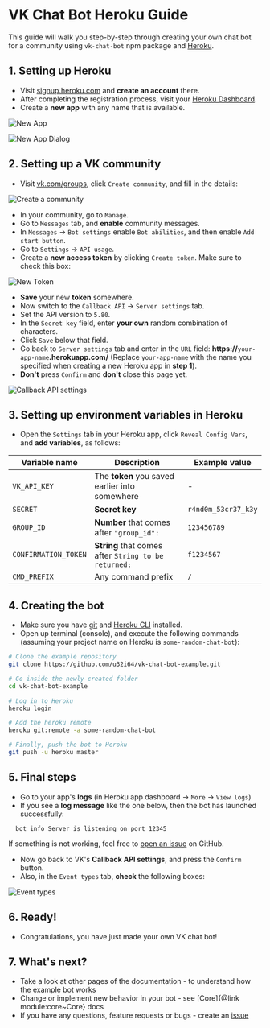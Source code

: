 # VK Chat Bot Heroku Guide
This guide will walk you step-by-step through creating your own chat bot for a community using `vk-chat-bot` npm package and [Heroku](https://heroku.com).

## 1. Setting up Heroku
- Visit [signup.heroku.com](https://signup.heroku.com/) and **create an account** there.
- After completing the registration process, visit your [Heroku Dashboard](https://dashboard.heroku.com/apps).
- Create a **new app** with any name that is available.

![New App]

![New App Dialog]

## 2. Setting up a VK community
- Visit [vk.com/groups](https://vk.com/groups), click `Create community`, and fill in the details:

![Create a community]

- In your community, go to `Manage`.
- Go to `Messages` tab, and **enable** community messages.
- In `Messages` -> `Bot settings` enable `Bot abilities`, and then enable `Add start button`.
- Go to `Settings` -> `API usage`.
- Create a **new access token** by clicking `Create token`. Make sure to check this box:

![New Token]

- **Save** your new **token** somewhere.
- Now switch to the `Callback API` -> `Server settings` tab.
- Set the API version to `5.80`.
- In the `Secret key` field, enter **your own** random combination of characters.
- Click `Save` below that field.
- Go back to `Server settings` tab and enter in the `URL` field: **https://**`your-app-name`**.herokuapp.com/** (Replace `your-app-name` with the name you specified when creating a new Heroku app in **step 1**).
- **Don't** press `Confirm` and **don't** close this page yet.

![Callback API settings]

## 3. Setting up environment variables in Heroku

- Open the `Settings` tab in your Heroku app, click `Reveal Config Vars`, and **add variables**, as follows:

Variable name | Description | Example value
--- | --- | ---
`VK_API_KEY` | The **token** you saved earlier into somewhere | -
`SECRET` | **Secret key** | `r4nd0m_53cr37_k3y`
`GROUP_ID` | **Number** that comes after `"group_id":` | `123456789`
`CONFIRMATION_TOKEN` | **String** that comes after `String to be returned:` | `f1234567`
`CMD_PREFIX` | Any command prefix | `/`

## 4. Creating the bot

- Make sure you have [git](https://git-scm.com/book/en/v2/Getting-Started-Installing-Git) and [Heroku CLI](https://devcenter.heroku.com/articles/heroku-cli#download-and-install) installed.
- Open up terminal (console), and execute the following commands (assuming your project name on Heroku is `some-random-chat-bot`):

```bash
# Clone the example repository
git clone https://github.com/u32i64/vk-chat-bot-example.git

# Go inside the newly-created folder
cd vk-chat-bot-example

# Log in to Heroku
heroku login

# Add the heroku remote
heroku git:remote -a some-random-chat-bot

# Finally, push the bot to Heroku
git push -u heroku master
```

## 5. Final steps
- Go to your app's **logs** (in Heroku app dashboard -> `More` -> `View logs`)
- If you see a **log message** like the one below, then the bot has launched successfully:
```console
  bot info Server is listening on port 12345
```
If something is not working, feel free to [open an issue](https://github.com/u32i64/vk-chat-bot/issues) on GitHub.
- Now go back to VK's **Callback API settings**, and press the `Confirm` button.
- Also, in the `Event types` tab, **check** the following boxes:

![Event types]

## 6. Ready!
- Congratulations, you have just made your own VK chat bot!

## 7. What's next?
- Take a look at other pages of the documentation - to understand how the example bot works
- Change or implement new behavior in your bot - see [Core]{@link module:core~Core} docs
- If you have any questions, feature requests or bugs - create an [issue](https://github.com/u32i64/vk-chat-bot/issues)

[New App]: https://github.com/u32i64/vk-chat-bot/raw/master/tutorials/images/heroku_guide/new-app.png
[New App Dialog]: https://github.com/u32i64/vk-chat-bot/raw/master/tutorials/images/heroku_guide/new-app-dialog.png
[Create a community]: https://github.com/u32i64/vk-chat-bot/raw/master/tutorials/images/heroku_guide/new-community.png
[New Token]: https://github.com/u32i64/vk-chat-bot/raw/master/tutorials/images/heroku_guide/new-token.png
[Callback API settings]: https://github.com/u32i64/vk-chat-bot/raw/master/tutorials/images/heroku_guide/callback-api.png
[Event types]: https://github.com/u32i64/vk-chat-bot/raw/master/tutorials/images/heroku_guide/event-types.png
